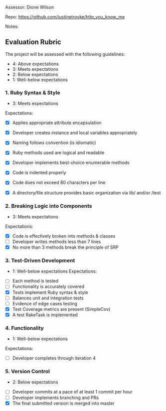 Assessor: Dione Wilson

Repo: https://github.com/justinetroyke/http_you_know_me

Notes:

## Evaluation Rubric

The project will be assessed with the following guidelines:

* 4: Above expectations
* 3: Meets expectations
* 2: Below expectations
* 1: Well-below expectations

### 1. Ruby Syntax & Style
  * 3: Meets expectations

Expectations:

- [x] Applies appropriate attribute encapsulation  
- [x] Developer creates instance and local variables appropriately
- [x] Naming follows convention (is idiomatic)
- [x] Ruby methods used are logical and readable  
- [x] Developer implements best-choice enumerable methods
- [x] Code is indented properly
- [x] Code does not exceed 80 characters per line
- [x] A directory/file structure provides basic organization via lib/ and/or /test


### 2. Breaking Logic into Components
  * 3: Meets expectations

Expectations:

- [x] Code is effectively broken into methods & classes
- [ ] Developer writes methods less than 7 lines
- [x] No more than 3 methods break the principle of SRP

### 3. Test-Driven Development
  * 1: Well-below expectations
Expectations:

- [ ] Each method is tested  
- [ ] Functionality is accurately covered
- [x] Tests implement Ruby syntax & style   
- [ ] Balances unit and integration tests
- [ ] Evidence of edge cases testing
- [x] Test Coverage metrics are present (SimpleCov)
- [x] A test RakeTask is implemented

### 4. Functionality
  * 1: Well-below expectations
  
Expectations:

- [ ] Developer completes through iteration 4

### 5. Version Control
  * 2: Below expectations

- [ ] Developer commits at a pace of at least 1 commit per hour
- [ ] Developer implements branching and PRs
- [x] The final submitted version is merged into master
